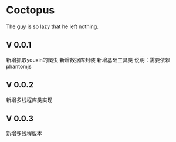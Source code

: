 # Coctopus
The guy is so lazy that he left nothing.

## V 0.0.1
新增抓取youxin的爬虫
新增数据库封装
新增基础工具类
说明：需要依赖phantomjs

## V 0.0.2
新增多线程库类实现

## V 0.0.3
新增多线程版本